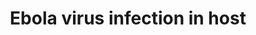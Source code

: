 ---
annotations:
- id: DOID:934
  parent: disease by infectious agent
  type: Disease Ontology
  value: viral infectious disease
- id: DOID:4325
  parent: disease by infectious agent
  type: Disease Ontology
  value: Ebola hemorrhagic fever
authors:
- Elisson nl
- DeSl
- Khanspers
- Eweitz
- Mkutmon
description: The Ebola virus (EBOV) pathway represents the virus infection on humans,
  depicted from the left to the right of the picture. The initial targets are macrophages
  and dendritic cells, but the virus has tropism to infect all kinds of cells, with
  the exception of lymphocytes. Here we represent all cells in general within one
  diagram. Ebola attaches to the plasma membrane and after that, a viral glycoprotein
  induces penetration by endocytosis. This process is made by membrane proteins. During
  the penetration, its particles travel in compartments where viral glycoproteins
  are cleaved and fused to the endosomal membrane, which results in the uncoating
  of viral particles into the cell's cytoplasm. The virus then begins replicating
  and down-regulating the host's immune response. During the release process, the
  newly-created viruses are released from host cells, either by causing them to break
  apart, by waiting for their death, or by budding off through their membrane. Depending
  on the type of infected cell some trans-infection could happen.   This pathway was
  built using a text-mining approach to obtain interactions between genes related
  to this process. To our knowledge, it is the first comprehensive pathway depicting
  the Ebola pathway to date.
last-edited: 2021-12-20
organisms:
- Homo sapiens
redirect_from:
- /index.php/Pathway:WP4217
- /instance/WP4217
revision: null
schema-jsonld:
- '@context': https://schema.org/
  '@id': https://wikipathways.github.io/pathways/WP4217.html
  '@type': Dataset
  creator:
    '@type': Organization
    name: WikiPathways
  description: The Ebola virus (EBOV) pathway represents the virus infection on humans,
    depicted from the left to the right of the picture. The initial targets are macrophages
    and dendritic cells, but the virus has tropism to infect all kinds of cells, with
    the exception of lymphocytes. Here we represent all cells in general within one
    diagram. Ebola attaches to the plasma membrane and after that, a viral glycoprotein
    induces penetration by endocytosis. This process is made by membrane proteins.
    During the penetration, its particles travel in compartments where viral glycoproteins
    are cleaved and fused to the endosomal membrane, which results in the uncoating
    of viral particles into the cell's cytoplasm. The virus then begins replicating
    and down-regulating the host's immune response. During the release process, the
    newly-created viruses are released from host cells, either by causing them to
    break apart, by waiting for their death, or by budding off through their membrane.
    Depending on the type of infected cell some trans-infection could happen.   This
    pathway was built using a text-mining approach to obtain interactions between
    genes related to this process. To our knowledge, it is the first comprehensive
    pathway depicting the Ebola pathway to date.
  keywords:
  - ACTB
  - ACTG1
  - ACTIN
  - ACTN1
  - ACTN4
  - ADAM17
  - AKT1
  - ASGR1
  - AXL
  - BST2
  - C1QBP
  - CAV1
  - CAV2
  - CAV3
  - CAVEOLIN
  - CD209
  - CD300A
  - CDC42
  - CDC44
  - CLATHRIN
  - CLEC10A
  - CLEC4G
  - CLEC4M
  - CLEC6A
  - CLTA
  - CLTB
  - CLTC
  - CLTCL1
  - CREBBP
  - CTSB
  - CTSL
  - DAB2IP
  - DDX58
  - EGFR
  - EIF2AK2
  - EIF2S1
  - EP300
  - EPS15
  - ERK
  - F-ACTIN
  - FILAMIN
  - FLNA
  - FLNB
  - FLNC
  - FOLR1
  - Filamin A
  - Filamin B
  - Filamin C
  - GAS6
  - GELSOLIN
  - GSN
  - HAVCR1
  - HAVCR2
  - HLA-A
  - HLA-B
  - HLA-C
  - HLA-DMA
  - HLA-DMB
  - HLA-DOA
  - HLA-DOB
  - HLA-DPA1
  - HLA-DPB1
  - HLA-DQA1
  - HLA-DQA2
  - HLA-DQB1
  - HLA-DQB2
  - HLA-DRA
  - HLA-DRB1
  - HLA-DRB3
  - HLA-DRB4
  - HLA-DRB5
  - HLA-E
  - HLA-F
  - HLA-G
  - ICAM2
  - ICAM3
  - IGF1R
  - IKBKE
  - IL4
  - IQGAP1
  - IRF3
  - IRF7
  - ITGA1
  - ITGA2
  - ITGA3
  - ITGA4
  - ITGA5
  - ITGA6
  - ITGAV
  - ITGB1
  - ITGB3
  - KPNA1
  - LC8
  - MAPK1
  - MAPK3
  - MBL2
  - MERTK
  - MFGE8
  - MHC1
  - MHC2
  - NEDD4
  - NFKB
  - NFKB1
  - NFKB2
  - NPC1
  - NPC2
  - PAK1
  - PIK3CA
  - PIK3CB
  - PIK3CD
  - PIK3R
  - PIK3R1
  - PIK3R2
  - PIK3R3
  - PP1
  - PRKRA
  - RAB5A
  - RAB7A
  - RAB9A
  - RAC1
  - RASA2
  - REL
  - RELA
  - RELB
  - RHOA
  - RHOB
  - RHOC
  - SCIN
  - SOCS3
  - STAT1
  - TBK1
  - TFAP2A
  - TIAM1
  - TIMD4
  - TLR4
  - TOP1
  - TPCN2
  - TSG101
  - TYRO3
  - VAV2
  - VPS11
  - VPS16
  - VPS18
  - VPS33A
  - VPS39
  - VPS41
  - VPS4A
  license: CC0
  name: Ebola virus infection in host
seo: CreativeWork
title: Ebola virus infection in host
wpid: WP4217
---